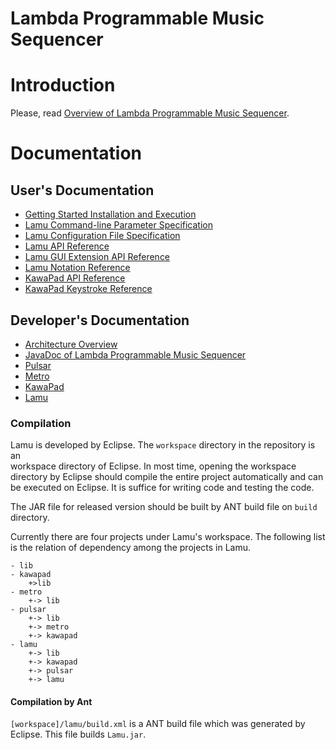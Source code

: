 
Lambda Programmable Music Sequencer 
===================================

# Introduction #
Please, read [Overview of Lambda Programmable Music Sequencer][LNK_LAMBDA_MUSIC].

# Documentation #

## User's Documentation ##
- [Getting Started Installation and Execution](./docs/getting-started.md)
- [Lamu Command-line Parameter Specification](./docs/arguments.md)
- [Lamu Configuration File Specification](./docs/configuration.md)
- [Lamu API Reference](./workspace/build/docs/lamu-api-reference.md)
- [Lamu GUI Extension API Reference](./workspace/build/docs/lamu-gui-extension-api-reference.md)
- [Lamu Notation Reference](./workspace/build/docs/lamu-notation-reference.md)
- [KawaPad API Reference](./workspace/build/docs/kawapad-api-reference.md)
- [KawaPad Keystroke Reference](./workspace/build/docs/kawapad-keystroke-reference.md)

[# kawapad-api]: ./workspace/kawapad/docs.src/manual-kawapad-api.md
[# kawapad-keystroke]: ./workspace/kawapad/docs.src/manual-kawapad-keystroke.md

## Developer's Documentation ##
- [Architecture Overview](./architecture.md)
- [JavaDoc of Lambda Programmable Music Sequencer](./workspace/build/javadoc/index.html)
- [Pulsar](./workspace/pulsar/readme.md)
- [Metro](./workspace/metro/readme.md)
- [KawaPad](./workspace/kawapad/readme.md)
- [Lamu](./workspace/lamu/readme.md)


### Compilation ###
Lamu is developed by Eclipse. The `workspace` directory in the repository is an  
workspace directory of Eclipse. In most time, opening the workspace directory 
by Eclipse should compile the entire project automatically and can be executed 
on Eclipse. It is suffice for writing code and testing the code.

The JAR file for released version should be built by ANT build file on `build` 
directory.

Currently there are four projects under Lamu's workspace. The following list is
the relation of dependency among the projects in Lamu.

```memo
- lib
- kawapad
    +>lib
- metro 
    +-> lib
- pulsar 
    +-> lib
    +-> metro
    +-> kawapad
- lamu
    +-> lib
    +-> kawapad
    +-> pulsar
    +-> lamu
```

#### Compilation by Ant ####
`[workspace]/lamu/build.xml` is a ANT build file which was generated by
Eclipse. This file builds `Lamu.jar`.


[LNK_LAMBDA_MUSIC]:https://lambda-music.github.io/
[LNK_EDITOR_MOVIE]:./imgs/corresponding-parenthesis-movement.gif

[vim-modeline]: # ( vim: set spell expandtab fo+=awlt : )
